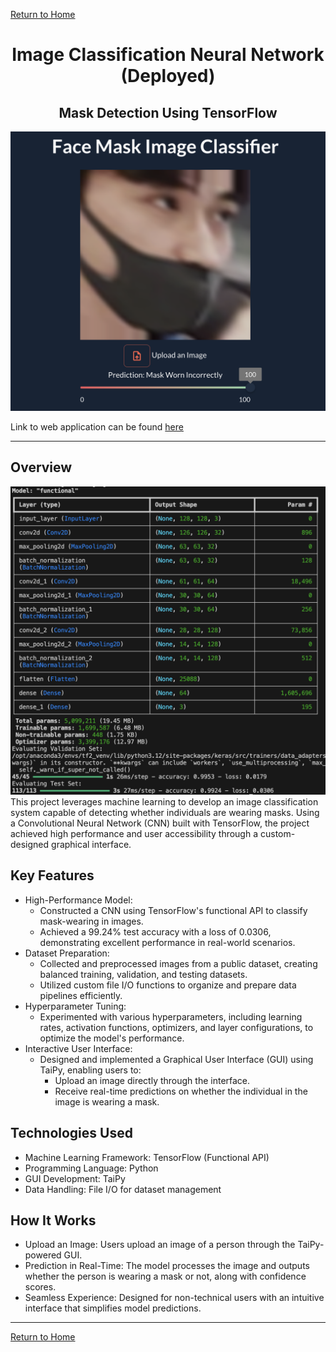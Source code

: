 [Return to Home](https://04mscott.github.io/)

<center><h1>Image Classification Neural Network (Deployed)</h1></center>
<center><h2>Mask Detection Using TensorFlow</h2></center>

<img src="assets/imgs/incorrect_mask.png" class="img-responsive" alt="">

Link to web application can be found [here](https://face-mask-image-classification.onrender.com/)

---

## Overview
<img src="assets/imgs/CNN.png" class="img-responsive" alt="">
This project leverages machine learning to develop an image classification system capable of detecting whether individuals are wearing masks. Using a Convolutional Neural Network (CNN) built with TensorFlow, the project achieved high performance and user accessibility through a custom-designed graphical interface.

## Key Features
+ High-Performance Model:
  - Constructed a CNN using TensorFlow's functional API to classify mask-wearing in images.
  - Achieved a 99.24% test accuracy with a loss of 0.0306, demonstrating excellent performance in real-world scenarios.
+ Dataset Preparation:
  - Collected and preprocessed images from a public dataset, creating balanced training, validation, and testing datasets.
  - Utilized custom file I/O functions to organize and prepare data pipelines efficiently.
+ Hyperparameter Tuning:
  - Experimented with various hyperparameters, including learning rates, activation functions, optimizers, and layer configurations, to optimize the model's performance.
+ Interactive User Interface:
  - Designed and implemented a Graphical User Interface (GUI) using TaiPy, enabling users to:
    - Upload an image directly through the interface.
    - Receive real-time predictions on whether the individual in the image is wearing a mask.

## Technologies Used
+ Machine Learning Framework: TensorFlow (Functional API)
+ Programming Language: Python
+ GUI Development: TaiPy
+ Data Handling: File I/O for dataset management
  
## How It Works
+ Upload an Image: Users upload an image of a person through the TaiPy-powered GUI.
+ Prediction in Real-Time: The model processes the image and outputs whether the person is wearing a mask or not, along with confidence scores.
+ Seamless Experience: Designed for non-technical users with an intuitive interface that simplifies model predictions.

---
[Return to Home](https://04mscott.github.io/)
